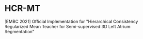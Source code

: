 # HCR-MT
[EMBC 2021] Official Implementation for "Hierarchical Consistency Regularized Mean Teacher for Semi-supervised 3D Left Atrium Segmentation"
